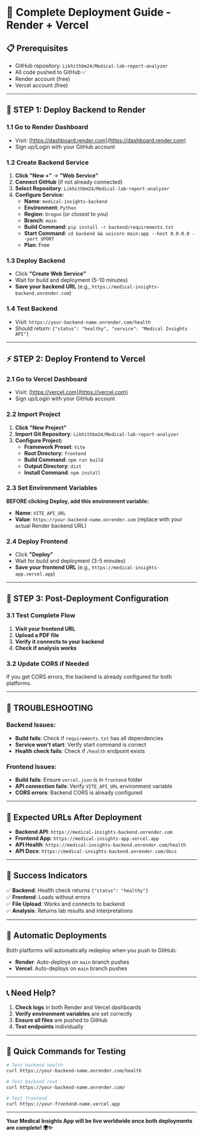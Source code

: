 # 🚀 Complete Deployment Guide - Render + Vercel

## 📋 Prerequisites
- GitHub repository: `Likhithbm24/Medical-lab-report-analyzer`
- All code pushed to GitHub ✅
- Render account (free)
- Vercel account (free)

---

## 🎯 **STEP 1: Deploy Backend to Render**

### **1.1 Go to Render Dashboard**
- Visit: [https://dashboard.render.com](https://dashboard.render.com)
- Sign up/Login with your GitHub account

### **1.2 Create Backend Service**
1. **Click "New +"** → **"Web Service"**
2. **Connect GitHub** (if not already connected)
3. **Select Repository**: `Likhithbm24/Medical-lab-report-analyzer`
4. **Configure Service:**
   - **Name**: `medical-insights-backend`
   - **Environment**: `Python`
   - **Region**: `Oregon` (or closest to you)
   - **Branch**: `main`
   - **Build Command**: `pip install -r backend/requirements.txt`
   - **Start Command**: `cd backend && uvicorn main:app --host 0.0.0.0 --port $PORT`
   - **Plan**: Free

### **1.3 Deploy Backend**
- Click **"Create Web Service"**
- Wait for build and deployment (5-10 minutes)
- **Save your backend URL** (e.g., `https://medical-insights-backend.onrender.com`)

### **1.4 Test Backend**
- Visit: `https://your-backend-name.onrender.com/health`
- Should return: `{"status": "healthy", "service": "Medical Insights API"}`

---

## ⚡ **STEP 2: Deploy Frontend to Vercel**

### **2.1 Go to Vercel Dashboard**
- Visit: [https://vercel.com](https://vercel.com)
- Sign up/Login with your GitHub account

### **2.2 Import Project**
1. **Click "New Project"**
2. **Import Git Repository**: `Likhithbm24/Medical-lab-report-analyzer`
3. **Configure Project:**
   - **Framework Preset**: `Vite`
   - **Root Directory**: `frontend`
   - **Build Command**: `npm run build`
   - **Output Directory**: `dist`
   - **Install Command**: `npm install`

### **2.3 Set Environment Variables**
**BEFORE clicking Deploy, add this environment variable:**
- **Name**: `VITE_API_URL`
- **Value**: `https://your-backend-name.onrender.com` (replace with your actual Render backend URL)

### **2.4 Deploy Frontend**
- Click **"Deploy"**
- Wait for build and deployment (3-5 minutes)
- **Save your frontend URL** (e.g., `https://medical-insights-app.vercel.app`)

---

## 🔧 **STEP 3: Post-Deployment Configuration**

### **3.1 Test Complete Flow**
1. **Visit your frontend URL**
2. **Upload a PDF file**
3. **Verify it connects to your backend**
4. **Check if analysis works**

### **3.2 Update CORS if Needed**
If you get CORS errors, the backend is already configured for both platforms.

---

## 🚨 **TROUBLESHOOTING**

### **Backend Issues:**
- **Build fails**: Check if `requirements.txt` has all dependencies
- **Service won't start**: Verify start command is correct
- **Health check fails**: Check if `/health` endpoint exists

### **Frontend Issues:**
- **Build fails**: Ensure `vercel.json` is in `frontend` folder
- **API connection fails**: Verify `VITE_API_URL` environment variable
- **CORS errors**: Backend CORS is already configured

---

## 📱 **Expected URLs After Deployment**

- **Backend API**: `https://medical-insights-backend.onrender.com`
- **Frontend App**: `https://medical-insights-app.vercel.app`
- **API Health**: `https://medical-insights-backend.onrender.com/health`
- **API Docs**: `https://medical-insights-backend.onrender.com/docs`

---

## 🎉 **Success Indicators**

✅ **Backend**: Health check returns `{"status": "healthy"}`  
✅ **Frontend**: Loads without errors  
✅ **File Upload**: Works and connects to backend  
✅ **Analysis**: Returns lab results and interpretations  

---

## 🔄 **Automatic Deployments**

Both platforms will automatically redeploy when you push to GitHub:
- **Render**: Auto-deploys on `main` branch pushes
- **Vercel**: Auto-deploys on `main` branch pushes

---

## 📞 **Need Help?**

1. **Check logs** in both Render and Vercel dashboards
2. **Verify environment variables** are set correctly
3. **Ensure all files** are pushed to GitHub
4. **Test endpoints** individually

---

## 🎯 **Quick Commands for Testing**

```bash
# Test backend health
curl https://your-backend-name.onrender.com/health

# Test backend root
curl https://your-backend-name.onrender.com/

# Test frontend
curl https://your-frontend-name.vercel.app
```

---

**Your Medical Insights App will be live worldwide once both deployments are complete! 🌍✨**
